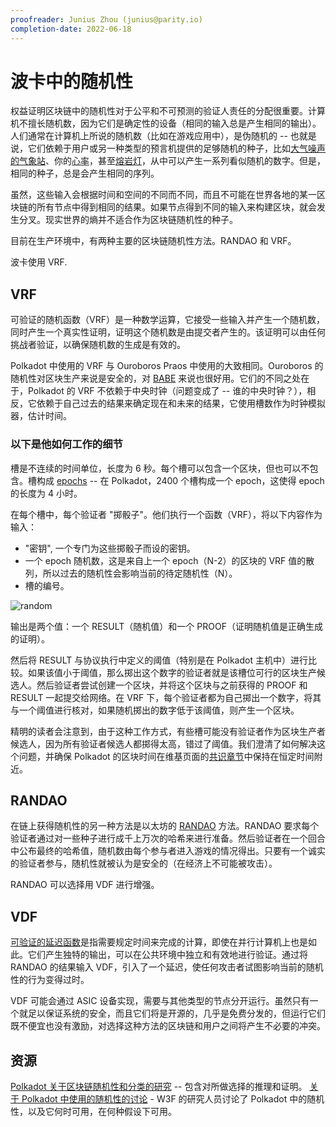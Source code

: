 ```yaml
---
proofreader: Junius Zhou (junius@parity.io)
completion-date: 2022-06-18
---
```


# 波卡中的随机性

权益证明区块链中的随机性对于公平和不可预测的验证人责任的分配很重要。计算机不擅长随机数，因为它们是确定性的设备（相同的输入总是产生相同的输出）。人们通常在计算机上所说的随机数（比如在游戏应用中），是伪随机的 -- 也就是说，它们依赖于用户或另一种类型的预言机提供的足够随机的种子，比如[大气噪声的气象站](https://www.random.org/randomness/)、你的[心率](https://mdpi.altmetric.com/details/47574324)，甚至[熔岩灯](https://en.wikipedia.org/wiki/Lavarand)，从中可以产生一系列看似随机的数字。但是，相同的种子，总是会产生相同的序列。

虽然，这些输入会根据时间和空间的不同而不同，而且不可能在世界各地的某一区块链的所有节点中得到相同的结果。如果节点得到不同的输入来构建区块，就会发生分叉。现实世界的熵并不适合作为区块链随机性的种子。

目前在生产环境中，有两种主要的区块链随机性方法。RANDAO 和 VRF。

波卡使用 VRF.

## VRF
可验证的随机函数（VRF）是一种数学运算，它接受一些输入并产生一个随机数，同时产生一个真实性证明，证明这个随机数是由提交者产生的。该证明可以由任何挑战者验证，以确保随机数的生成是有效的。

Polkadot 中使用的 VRF 与 Ouroboros Praos 中使用的大致相同。Ouroboros 的随机性对区块生产来说是安全的，对 [BABE](https://wiki.polkadot.network/docs/learn-consensus#BABE) 来说也很好用。它们的不同之处在于，Polkadot 的 VRF 不依赖于中央时钟（问题变成了 -- 谁的中央时钟？），相反，它依赖于自己过去的结果来确定现在和未来的结果，它使用槽数作为时钟模拟器，估计时间。

### 以下是他如何工作的细节
槽是不连续的时间单位，长度为 6 秒。每个槽可以包含一个区块，但也可以不包含。槽构成 [epochs](https://wiki.polkadot.network/docs/glossary##epoch) -- 在 Polkadot，2400 个槽构成一个 epoch，这使得 epoch 的长度为 4 小时。

在每个槽中，每个验证者 "掷骰子"。他们执行一个函数（VRF），将以下内容作为输入：

- "密钥", 一个专门为这些掷骰子而设的密钥。
- 一个 epoch 随机数，这是来自上一个 epoch（N-2）的区块的 VRF 值的散列，所以过去的随机性会影响当前的待定随机性（N）。
- 槽的编号。

![random](assets/random.jpeg)

输出是两个值：一个 RESULT（随机值）和一个 PROOF（证明随机值是正确生成的证明）。

然后将 RESULT 与协议执行中定义的阈值（特别是在 Polkadot 主机中）进行比较。如果该值小于阈值，那么掷出这个数字的验证者就是该槽位可行的区块生产候选人。然后验证者尝试创建一个区块，并将这个区块与之前获得的 PROOF 和 RESULT 一起提交给网络。在 VRF 下，每个验证者都为自己掷出一个数字，将其与一个阈值进行核对，如果随机掷出的数字低于该阈值，则产生一个区块。

精明的读者会注意到，由于这种工作方式，有些槽可能没有验证者作为区块生产者候选人，因为所有验证者候选人都掷得太高，错过了阈值。我们澄清了如何解决这个问题，并确保 Polkadot 的区块时间在维基页面的[共识章节](https://wiki.polkadot.network/docs/learn-consensus)中保持在恒定时间附近。

## RANDAO
在链上获得随机性的另一种方法是以太坊的 [RANDAO](https://github.com/randao/randao) 方法。RANDAO 要求每个验证者通过对一些种子进行成千上万次的哈希来进行准备。然后验证者在一个回合中公布最终的哈希值，随机数由每个参与者进入游戏的情况得出。只要有一个诚实的验证者参与，随机性就被认为是安全的（在经济上不可能被攻击）。

RANDAO 可以选择用 VDF 进行增强。

## VDF
[可验证的延迟函数](https://vdfresearch.org/)是指需要规定时间来完成的计算，即使在并行计算机上也是如此。它们产生独特的输出，可以在公共环境中独立和有效地进行验证。通过将 RANDAO 的结果输入 VDF，引入了一个延迟，使任何攻击者试图影响当前的随机性的行为变得过时。

VDF 可能会通过 ASIC 设备实现，需要与其他类型的节点分开运行。虽然只有一个就足以保证系统的安全，而且它们将是开源的，几乎是免费分发的，但运行它们既不便宜也没有激励，对选择这种方法的区块链和用户之间将产生不必要的冲突。

## 资源
[Polkadot 关于区块链随机性和分类的研究](https://w3f-research.readthedocs.io/en/latest/polkadot/block-production/Babe.html) -- 包含对所做选择的推理和证明。
[关于 Polkadot 中使用的随机性的讨论](https://github.com/paritytech/ink/issues/57) - W3F 的研究人员讨论了 Polkadot 中的随机性，以及它何时可用，在何种假设下可用。